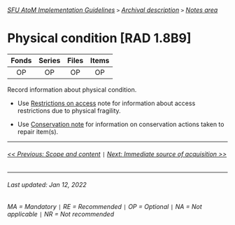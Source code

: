 ###### [SFU AtoM Implementation Guidelines](../README.md) `>` [Archival description](overview.md) `>` [Notes area](overview.md#notes-area)

# Physical condition [RAD 1.8B9]
| Fonds 	| Series 	| Files 	| Items 	|
|:-----:	|:------:	|:-----:	|:-----:	|
|   OP    |   OP    |   OP  	|   OP  	|

Record information about physical condition.
- Use [Restrictions on access](restrictions-on-access.md) note for information about access restrictions due to physical fragility.

- Use [Conservation note](conservation-note.md) for information on conservation actions taken to repair item(s).

---
###### [<< Previous: Scope and content](scope-and-content.md) `|` [Next: Immediate source of acquisition >>](immediate-source-of-acquisition.md)
---
###### Last updated: Jan 12, 2022
###### MA = Mandatory `|` RE = Recommended `|` OP = Optional `|` NA = Not applicable `|` NR = Not recommended
